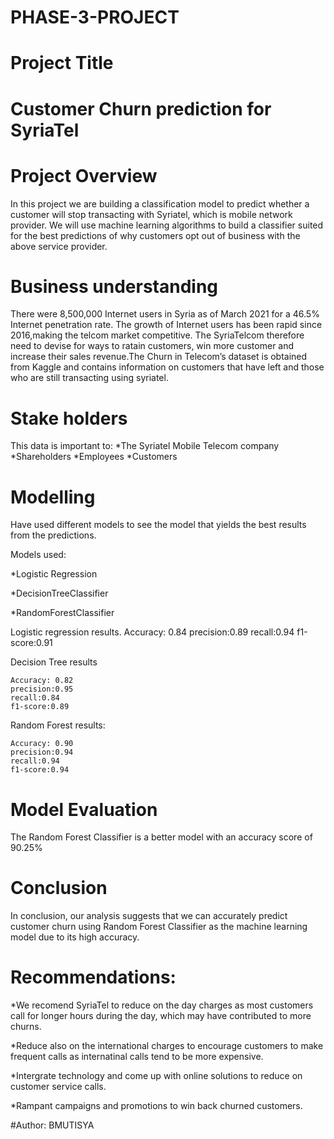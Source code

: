 # PHASE-3-PROJECT

# Project Title
# Customer Churn prediction for SyriaTel
# Project Overview

In this project we are building a classification model to predict whether a customer will stop transacting with Syriatel, which is mobile network provider. We will use machine learning algorithms to build a classifier suited for the best predictions of why customers opt out of business with  the above service provider. 

# Business understanding
There were 8,500,000 Internet users in Syria as of March 2021 for a 46.5% Internet penetration rate. The growth of Internet users has been rapid since 2016,making the telcom market competitive. The SyriaTelcom therefore need to devise for ways to ratain customers, win more customer and increase their sales revenue.The Churn in Telecom’s dataset is obtained from Kaggle and contains information on customers that have left and those who are still transacting using syriatel.

# Stake holders

This data is important to: 
   *The Syriatel Mobile Telecom company
   *Shareholders
   *Employees
   *Customers

# Modelling
Have used different models to see the model that yields the best results from the predictions.

Models used:

*Logistic Regression

*DecisionTreeClassifier

*RandomForestClassifier


Logistic regression results.
   Accuracy: 0.84 
   precision:0.89
   recall:0.94
   f1-score:0.91

Decision Tree results

    Accuracy: 0.82
    precision:0.95
    recall:0.84
    f1-score:0.89

Random Forest results:

    Accuracy: 0.90
    precision:0.94
    recall:0.94
    f1-score:0.94

# Model Evaluation
The Random Forest Classifier is a better model with an accuracy score of 90.25%

# Conclusion
In conclusion, our analysis suggests that we can accurately predict customer churn using
Random Forest Classifier as the  machine learning model due to its high accuracy.
 
 # Recommendations:

*We recomend SyriaTel to reduce on the day charges as most customers call for longer hours during the day, which may have contributed to more churns.

*Reduce also on the international charges to encourage customers to make frequent calls as internatinal calls tend to be more expensive.

*Intergrate technology and come up with online solutions to reduce on customer service calls.

*Rampant campaigns and promotions to win back churned customers.

#Author: BMUTISYA


